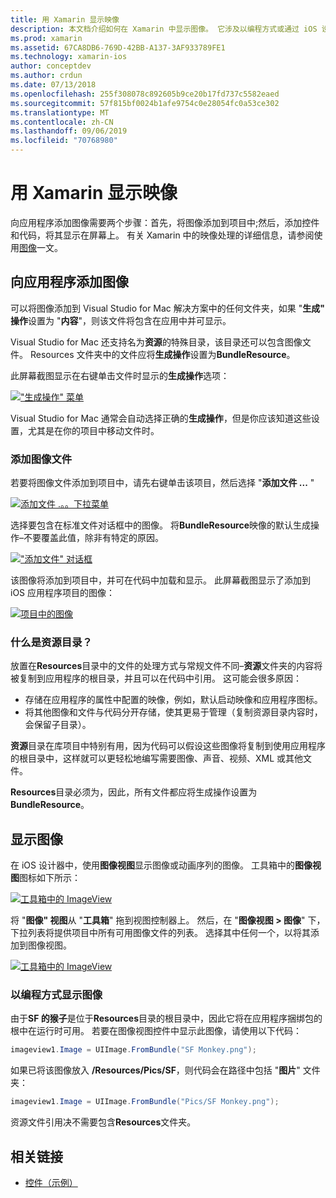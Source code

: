 ```yaml
---
title: 用 Xamarin 显示映像
description: 本文档介绍如何在 Xamarin 中显示图像。 它涉及以编程方式或通过 iOS 设计器将图像添加到应用。
ms.prod: xamarin
ms.assetid: 67CA8DB6-769D-42BB-A137-3AF933789FE1
ms.technology: xamarin-ios
author: conceptdev
ms.author: crdun
ms.date: 07/13/2018
ms.openlocfilehash: 255f308078c892605b9ce20b17fd737c5582eaed
ms.sourcegitcommit: 57f815bf0024b1afe9754c0e28054fc0a53ce302
ms.translationtype: MT
ms.contentlocale: zh-CN
ms.lasthandoff: 09/06/2019
ms.locfileid: "70768980"
---
```

# <a name="displaying-images-with-xamarinios"></a>用 Xamarin 显示映像

向应用程序添加图像需要两个步骤：首先，将图像添加到项目中;然后，添加控件和代码，将其显示在屏幕上。 有关 Xamarin 中的映像处理的详细信息，请参阅使用[图像](~/ios/app-fundamentals/images-icons/index.md)一文。

## <a name="adding-images-to-your-app"></a>向应用程序添加图像

可以将图像添加到 Visual Studio for Mac 解决方案中的任何文件夹，如果 "**生成" 操作**设置为 "**内容**"，则该文件将包含在应用中并可显示。

Visual Studio for Mac 还支持名为**资源**的特殊目录，该目录还可以包含图像文件。 Resources 文件夹中的文件应将**生成操作**设置为**BundleResource**。

此屏幕截图显示在右键单击文件时显示的**生成操作**选项：

 [![](image-images/image30a.png "\"生成操作\" 菜单")](image-images/image30a.png#lightbox)

Visual Studio for Mac 通常会自动选择正确的**生成操作**，但是你应该知道这些设置，尤其是在你的项目中移动文件时。

### <a name="adding-an-image-file"></a>添加图像文件

若要将图像文件添加到项目中，请先右键单击该项目，然后选择 "**添加文件 ...** "

 [![](image-images/image31a.png "添加文件 .。。下拉菜单")](image-images/image31a.png#lightbox)

选择要包含在标准文件对话框中的图像。 将**BundleResource**映像的默认生成操作–不要覆盖此值，除非有特定的原因。

 [![](image-images/image32a.png "\"添加文件\" 对话框")](image-images/image32a.png#lightbox)

该图像将添加到项目中，并可在代码中加载和显示。 此屏幕截图显示了添加到 iOS 应用程序项目的图像：

 [![](image-images/image33a.png "项目中的图像")](image-images/image33a.png#lightbox)

### <a name="what-is-the-resources-directory"></a>什么是资源目录？

放置在**Resources**目录中的文件的处理方式与常规文件不同–**资源**文件夹的内容将被复制到应用程序的根目录，并且可以在代码中引用。 这可能会很多原因：

- 存储在应用程序的属性中配置的映像，例如，默认启动映像和应用程序图标。
- 将其他图像和文件与代码分开存储，使其更易于管理（复制资源目录内容时，会保留子目录）。

**资源**目录在库项目中特别有用，因为代码可以假设这些图像将复制到使用应用程序的根目录中，这样就可以更轻松地编写需要图像、声音、视频、XML 或其他文件。

**Resources**目录必须为，因此，所有文件都应将生成操作设置为**BundleResource**。

## <a name="displaying-the-image"></a>显示图像

在 iOS 设计器中，使用**图像视图**显示图像或动画序列的图像。 工具箱中的**图像视图**图标如下所示：

 [![](image-images/image35a.png "工具箱中的 ImageView")](image-images/image35.png#lightbox)

将 "**图像" 视图**从 "**工具箱**" 拖到视图控制器上。 然后，在 "**图像视图 > 图像**" 下，下拉列表将提供项目中所有可用图像文件的列表。 选择其中任何一个，以将其添加到图像视图。

 [![](image-images/image36a.png "工具箱中的 ImageView")](image-images/image36.png#lightbox)

### <a name="displaying-the-image-programmatically"></a>以编程方式显示图像

由于**SF 的猴子**是位于**Resources**目录的根目录中，因此它将在应用程序捆绑包的根中在运行时可用。 若要在图像视图控件中显示此图像，请使用以下代码：

```csharp
imageview1.Image = UIImage.FromBundle("SF Monkey.png");
```

如果已将该图像放入 **/Resources/Pics/SF**，则代码会在路径中包括 "**图片**" 文件夹：

```csharp
imageview1.Image = UIImage.FromBundle("Pics/SF Monkey.png");
```

资源文件引用决不需要包含**Resources**文件夹。

## <a name="related-links"></a>相关链接

- [控件（示例）](https://docs.microsoft.com/samples/xamarin/ios-samples/controls)
